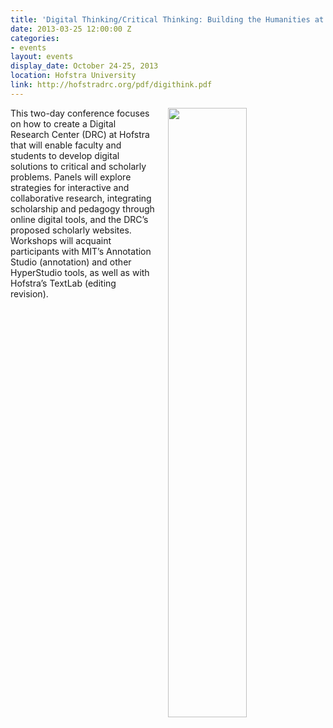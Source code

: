 ```yaml
---
title: 'Digital Thinking/Critical Thinking: Building the Humanities at Hofstra'
date: 2013-03-25 12:00:00 Z
categories:
- events
layout: events
display_date: October 24-25, 2013
location: Hofstra University
link: http://hofstradrc.org/pdf/digithink.pdf
---
```


<img src="{{ site.baseurl }}/images/digithink.jpg" width="50%" align="right" style="margin-left:20px">

This two-day conference focuses on how to create a Digital Research Center (DRC) at Hofstra that will enable faculty and students to develop digital solutions to critical and scholarly problems. Panels will explore strategies
for interactive and collaborative research, integrating scholarship and pedagogy through online digital tools, and the DRC’s proposed scholarly websites. Workshops will acquaint participants with MIT’s Annotation Studio (annotation) and other HyperStudio tools, as well as with Hofstra’s TextLab (editing revision).
